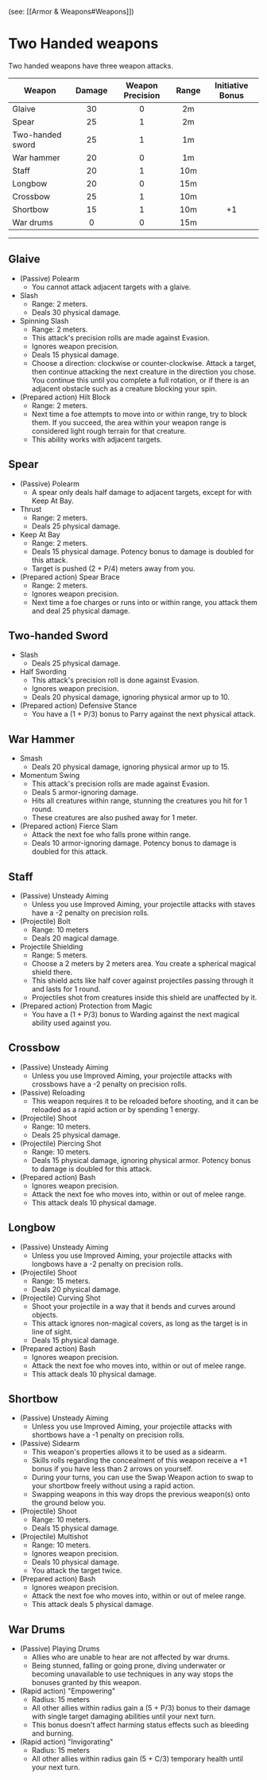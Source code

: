 (see: [[Armor & Weapons#Weapons]])

# Two Handed weapons
Two handed weapons have three weapon attacks.

| Weapon           | Damage | Weapon Precision | Range | Initiative Bonus |
| ---------------- | :----: | :--------------: | :---: | :--------------: |
| Glaive           |   30   |        0         |  2m   |                  |
| Spear            |   25   |        1         |  2m   |                  |
| Two-handed sword |   25   |        1         |  1m   |                  |
| War hammer       |   20   |        0         |  1m   |                  |
| Staff            |   20   |        1         |  10m  |                  |
| Longbow          |   20   |        0         |  15m  |                  |
| Crossbow         |   25   |        1         |  10m  |                  |
| Shortbow         |   15   |        1         |  10m  |        +1        |
| War drums        |   0    |        0         |  15m  |                  |

---
## Glaive
+ (Passive) Polearm
	+ You cannot attack adjacent targets with a glaive.
+ Slash
	+ Range: 2 meters.
	+ Deals 30 physical damage.
+ Spinning Slash
	+ Range: 2 meters.
	+ This attack's precision rolls are made against Evasion.
	+ Ignores weapon precision.
	+ Deals 15 physical damage.
	+ Choose a direction: clockwise or counter-clockwise. Attack a target, then continue attacking the next creature in the direction you chose. You continue this until you complete a full rotation, or if there is an adjacent obstacle such as a creature blocking your spin.
+ (Prepared action) Hilt Block
	+ Range: 2 meters.
	+ Next time a foe attempts to move into or within range, try to block them. If you succeed, the area within your weapon range is considered light rough terrain for that creature. 
	+ This ability works with adjacent targets.

## Spear
+ (Passive) Polearm
	+ A spear only deals half damage to adjacent targets, except for with Keep At Bay.
+ Thrust
	+ Range: 2 meters.
	+ Deals 25 physical damage.
+ Keep At Bay
	+ Range: 2 meters.
	+ Deals 15 physical damage. Potency bonus to damage is doubled for this attack. 
	+ Target is pushed (2 + P/4) meters away from you.
+ (Prepared action) Spear Brace
	+ Range: 2 meters.
	+ Ignores weapon precision.
	+ Next time a foe charges or runs into or within range, you attack them and deal 25 physical damage.

## Two-handed Sword
+ Slash
	+ Deals 25 physical damage.
+ Half Swording
	+ This attack's precision roll is done against Evasion.
	+ Ignores weapon precision.
	+ Deals 20 physical damage, ignoring physical armor up to 10.
+ (Prepared action) Defensive Stance
	+ You have a (1 + P/3) bonus to Parry against the next physical attack.

## War Hammer
+ Smash
	+ Deals 20 physical damage, ignoring physical armor up to 15.
+ Momentum Swing
	+ This attack's precision rolls are made against Evasion.
	+ Deals 5 armor-ignoring damage.
	+ Hits all creatures within range, stunning the creatures you hit for 1 round.
	+ These creatures are also pushed away for 1 meter.
+ (Prepared action) Fierce Slam 
	+ Attack the next foe who falls prone within range. 
	+ Deals 10 armor-ignoring damage. Potency bonus to damage is doubled for this attack.

## Staff
+ (Passive) Unsteady Aiming
	+ Unless you use Improved Aiming, your projectile attacks with staves have a -2 penalty on precision rolls. 
+ (Projectile) Bolt
	+ Range: 10 meters
	+ Deals 20 magical damage. 
+ Projectile Shielding
	+ Range: 5 meters.
	+ Choose a 2 meters by 2 meters area. You create a spherical magical shield there.
	+ This shield acts like half cover against projectiles passing through it and lasts for 1 round.
	+ Projectiles shot from creatures inside this shield are unaffected by it. 
+ (Prepared action) Protection from Magic
	+ You have a (1 + P/3) bonus to Warding against the next magical ability used against you.

## Crossbow
+ (Passive) Unsteady Aiming
	+ Unless you use Improved Aiming, your projectile attacks with crossbows have a -2 penalty on precision rolls. 
+ (Passive) Reloading
	+ This weapon requires it to be reloaded before shooting, and it can be reloaded as a rapid action or by spending 1 energy.
+ (Projectile) Shoot
	+ Range: 10 meters.
	+ Deals 25 physical damage.
+ (Projectile) Piercing Shot
	+ Range: 10 meters.
	+ Deals 15 physical damage, ignoring physical armor. Potency bonus to damage is doubled for this attack. 
+ (Prepared action) Bash
	+ Ignores weapon precision.
	+ Attack the next foe who moves into, within or out of melee range.
	+ This attack deals 10 physical damage.

## Longbow
+ (Passive) Unsteady Aiming
	+ Unless you use Improved Aiming, your projectile attacks with longbows have a -2 penalty on precision rolls. 
+ (Projectile) Shoot
	+ Range: 15 meters.
	+ Deals 20 physical damage.
+ (Projectile) Curving Shot
	+ Shoot your projectile in a way that it bends and curves around objects.
	+ This attack ignores non-magical covers, as long as the target is in line of sight.
	+ Deals 15 physical damage.
+ (Prepared action) Bash
	+ Ignores weapon precision.
	+ Attack the next foe who moves into, within or out of melee range.
	+ This attack deals 10 physical damage.

## Shortbow
+ (Passive) Unsteady Aiming
	+ Unless you use Improved Aiming, your projectile attacks with shortbows have a -1 penalty on precision rolls. 
+ (Passive) Sidearm
	+ This weapon's properties allows it to be used as a sidearm.
	+ Skills rolls regarding the concealment of this weapon receive a +1 bonus if you have less than 2 arrows on yourself.
	+ During your turns, you can use the Swap Weapon action to swap to your shortbow freely without using a rapid action. 
	+ Swapping weapons in this way drops the previous weapon(s) onto the ground below you.
+ (Projectile) Shoot
	+ Range: 10 meters.
	+ Deals 15 physical damage.
+ (Projectile) Multishot
	+ Range: 10 meters.
	+ Ignores weapon precision.
	+ Deals 10 physical damage.
	+ You attack the target twice.
+ (Prepared action) Bash
	+ Ignores weapon precision.
	+ Attack the next foe who moves into, within or out of melee range.
	+ This attack deals 5 physical damage.

## War Drums
+ (Passive) Playing Drums
	+ Allies who are unable to hear are not affected by war drums. 
	+ Being stunned, falling or going prone, diving underwater or becoming unavailable to use techniques in any way stops the bonuses granted by this weapon. 
+ (Rapid action) "Empowering"
	+ Radius: 15 meters
	+ All other allies within radius gain a (5 + P/3) bonus to their damage with single target damaging abilities until your next turn. 
	+ This bonus doesn't affect harming status effects such as bleeding and burning.
+ (Rapid action) "Invigorating"
	+ Radius: 15 meters
	+ All other allies within radius gain (5 + C/3) temporary health until your next turn.
